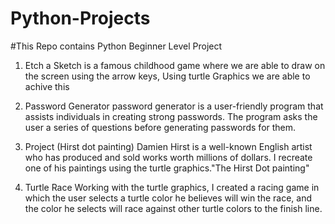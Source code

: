 # Python-Projects
#This Repo contains Python Beginner Level Project

1. Etch a Sketch is a famous childhood game where we are able to draw on the screen using the arrow keys, Using turtle Graphics we are able to achive this


2. Password Generator 
password generator is a user-friendly program that assists individuals in creating strong passwords. The program asks the user a series of questions before generating passwords for them.

3. Project (Hirst dot painting)
Damien Hirst is a well-known English artist who has produced and sold works worth millions of dollars. I recreate one of his paintings using the turtle graphics."The Hirst Dot painting"

4. Turtle Race
Working with the turtle graphics, I created a racing game in which the user selects a turtle color he believes will win the race, and the color he selects will race against other turtle colors to the finish line.
